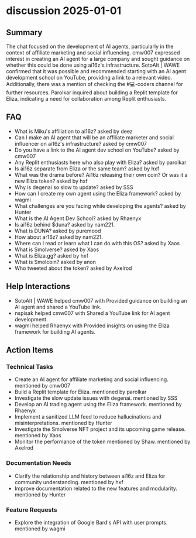 # discussion 2025-01-01

## Summary
The chat focused on the development of AI agents, particularly in the context of affiliate marketing and social influencing. cmw007 expressed interest in creating an AI agent for a large company and sought guidance on whether this could be done using ai16z's infrastructure. SotoAlt | WAWE confirmed that it was possible and recommended starting with an AI agent development school on YouTube, providing a link to a relevant video. Additionally, there was a mention of checking the #💻-coders channel for further resources. Parolkar inquired about building a Replit template for Eliza, indicating a need for collaboration among Replit enthusiasts.

## FAQ
- What is Miku's affiliation to ai16z? asked by deez
- Can I make an AI agent that will be an affiliate marketer and social influencer on ai16z's infrastructure? asked by cmw007
- Do you have a link to the AI agent dev school on YouTube? asked by cmw007
- Any Replit enthusiasts here who also play with Eliza? asked by parolkar
- Is ai16z separate from Eliza or the same team? asked by hxf
- What was the drama before? Ai16z releasing their own coin? Or was it a new Eliza token? asked by hxf
- Why is degenai so slow to update? asked by SSS
- How can I create my own agent using the Eliza framework? asked by wagmi
- What challenges are you facing while developing the agents? asked by Hunter
- What is the AI Agent Dev School? asked by Rhaenyx
- Is ai16z behind $duna? asked by nam221.
- What is DUNA? asked by puremood
- How about ar16z? asked by nam221.
- Where can I read or learn what I can do with this OS? asked by Xaos
- What is Smolverse? asked by Xaos
- What is Eliza.gg? asked by hxf
- What is Smolcoin? asked by anon
- Who tweeted about the token? asked by Axelrod

## Help Interactions
- SotoAlt | WAWE helped cmw007 with Provided guidance on building an AI agent and shared a YouTube link.
- nspisak helped cmw007 with Shared a YouTube link for AI agent development.
- wagmi helped Rhaenyx with Provided insights on using the Eliza framework for building AI agents.

## Action Items

### Technical Tasks
- Create an AI agent for affiliate marketing and social influencing. mentioned by cmw007
- Build a Replit template for Eliza. mentioned by parolkar
- Investigate the slow update issues with degenai. mentioned by SSS
- Develop an AI trading agent using the Eliza framework. mentioned by Rhaenyx
- Implement a sanitized LLM feed to reduce hallucinations and misinterpretations. mentioned by Hunter
- Investigate the Smolverse NFT project and its upcoming game release. mentioned by Xaos
- Monitor the performance of the token mentioned by Shaw. mentioned by Axelrod

### Documentation Needs
- Clarify the relationship and history between ai16z and Eliza for community understanding. mentioned by hxf
- Improve documentation related to the new features and modularity. mentioned by Hunter

### Feature Requests
- Explore the integration of Google Bard's API with user prompts. mentioned by wagmi